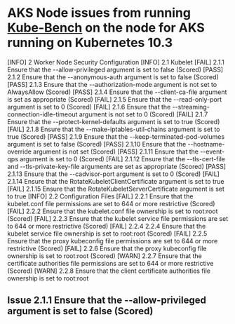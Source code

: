 # AKS Node issues from running [Kube-Bench](https://github.com/aquasecurity/kube-bench) on the node for AKS running on Kubernetes 10.3

[INFO] 2 Worker Node Security Configuration
[INFO] 2.1 Kubelet
[FAIL] 2.1.1 Ensure that the --allow-privileged argument is set to false (Scored)
[PASS] 2.1.2 Ensure that the --anonymous-auth argument is set to false (Scored)
[PASS] 2.1.3 Ensure that the --authorization-mode argument is not set to AlwaysAllow (Scored)
[PASS] 2.1.4 Ensure that the --client-ca-file argument is set as appropriate (Scored)
[FAIL] 2.1.5 Ensure that the --read-only-port argument is set to 0 (Scored)
[FAIL] 2.1.6 Ensure that the --streaming-connection-idle-timeout argument is not set to 0 (Scored)
[FAIL] 2.1.7 Ensure that the --protect-kernel-defaults argument is set to true (Scored)
[FAIL] 2.1.8 Ensure that the --make-iptables-util-chains argument is set to true (Scored)
[PASS] 2.1.9 Ensure that the --keep-terminated-pod-volumes argument is set to false (Scored)
[PASS] 2.1.10 Ensure that the --hostname-override argument is not set (Scored)
[PASS] 2.1.11 Ensure that the --event-qps argument is set to 0 (Scored)
[FAIL] 2.1.12 Ensure that the --tls-cert-file and --tls-private-key-file arguments are set as appropriate (Scored)
[PASS] 2.1.13 Ensure that the --cadvisor-port argument is set to 0 (Scored)
[FAIL] 2.1.14 Ensure that the RotateKubeletClientCertificate argument is set to true
[FAIL] 2.1.15 Ensure that the RotateKubeletServerCertificate argument is set to true
[INFO] 2.2 Configuration Files
[FAIL] 2.2.1 Ensure that the kubelet.conf file permissions are set to 644 or more restrictive (Scored)
[FAIL] 2.2.2 Ensure that the kubelet.conf file ownership is set to root:root (Scored)
[FAIL] 2.2.3 Ensure that the kubelet service file permissions are set to 644 or more restrictive (Scored)
[FAIL] 2.2.4 2.2.4 Ensure that the kubelet service file ownership is set to root:root (Scored)
[FAIL] 2.2.5 Ensure that the proxy kubeconfig file permissions are set to 644 or more restrictive (Scored)
[FAIL] 2.2.6 Ensure that the proxy kubeconfig file ownership is set to root:root (Scored)
[WARN] 2.2.7 Ensure that the certificate authorities file permissions are set to 644 or more restrictive (Scored)
[WARN] 2.2.8 Ensure that the client certificate authorities file ownership is set to root:root

## Issue 2.1.1 Ensure that the --allow-privileged argument is set to false (Scored)
